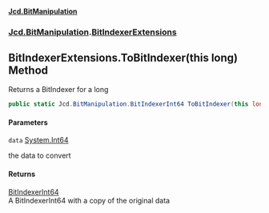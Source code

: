 #### [Jcd.BitManipulation](index.md 'index')
### [Jcd.BitManipulation](Jcd.BitManipulation.md 'Jcd.BitManipulation').[BitIndexerExtensions](Jcd.BitManipulation.BitIndexerExtensions.md 'Jcd.BitManipulation.BitIndexerExtensions')

## BitIndexerExtensions.ToBitIndexer(this long) Method

Returns a BitIndexer for a long

```csharp
public static Jcd.BitManipulation.BitIndexerInt64 ToBitIndexer(this long data);
```
#### Parameters

<a name='Jcd.BitManipulation.BitIndexerExtensions.ToBitIndexer(thislong).data'></a>

`data` [System.Int64](https://docs.microsoft.com/en-us/dotnet/api/System.Int64 'System.Int64')

the data to convert

#### Returns
[BitIndexerInt64](Jcd.BitManipulation.BitIndexerInt64.md 'Jcd.BitManipulation.BitIndexerInt64')  
A BitIndexerInt64 with a copy of the original data